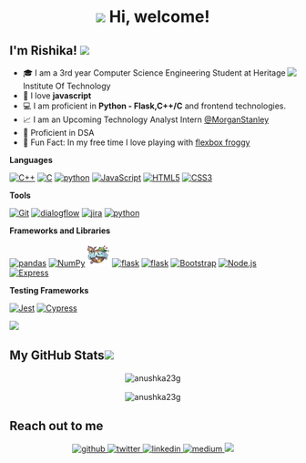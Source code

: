 <h1 align="center"><img src="https://emojis.slackmojis.com/emojis/images/1588315024/8823/hyperkitty.gif?1588315024" width="30" /> Hi, welcome! 
<h2> I'm Rishika! <img src="https://media.giphy.com/media/mGcNjsfWAjY5AEZNw6/giphy.gif" width="50"></h2>
 <img src="https://user-images.githubusercontent.com/58912231/163521435-2aec33dd-0e14-4d7d-9c2c-7aeb154dcb05.gif" align="right">
 
- 🎓 I am a 3rd year Computer Science Engineering Student at Heritage Institute Of Technology
- 💖 I love **javascript**
- 💻 I am proficient in **Python - Flask,C++/C** and frontend technologies.
- 📈 I am an Upcoming Technology Analyst Intern [@MorganStanley](https://www.morganstanley.com/)
- 📙 Proficient in DSA
- 🐸 Fun Fact: In my free time I love playing with [flexbox froggy](https://flexboxfroggy.com/)
 
**Languages**

  <a href="https://isocpp.org/" title="C++"><img src="https://github.com/get-icon/geticon/raw/master/icons/c-plusplus.svg" alt="C++" width="40px" height="40px"></a> 
 <a href="https://en.wikipedia.org/wiki/C_(programming_language)" title="C"><img src="https://github.com/get-icon/geticon/raw/master/icons/c.svg" alt="C" width="40px"  height="40px"></a>
 <a href="https://python.org/" title="python"><img src="https://github.com/get-icon/geticon/raw/master/icons/python.svg" alt="python" width="40px" height="40px"></a>
 <a href="https://developer.mozilla.org/en-US/docs/Web/JavaScript" title="JavaScript"><img src="https://github.com/get-icon/geticon/raw/master/icons/javascript.svg"  alt="JavaScript" width="40px" height="40px"></a>
 <a href="https://www.w3.org/TR/html5/" title="HTML5"><img src="https://github.com/get-icon/geticon/raw/master/icons/html-5.svg" alt="HTML5" width="40px" height="40px"></a>
 <a href="https://www.w3.org/TR/CSS/" title="CSS3"><img src="https://github.com/get-icon/geticon/raw/master/icons/css-3.svg" alt="CSS3" width="40px" height="40px"></a>
 
 
 **Tools**
 
 <a href="https://git-scm.com/" title="Git"><img src="https://github.com/get-icon/geticon/raw/master/icons/git-icon.svg" alt="Git" width="40px" height="40px"></a>
<a href="https://dialogflow.org/" title="python"><img src="https://github.com/get-icon/geticon/raw/master/icons/dialogflow.svg" alt="dialogflow" width="40px" height="40px"></a>
 <a href=""><img src="https://user-images.githubusercontent.com/58912231/163524373-9dfc75fd-d509-469b-9f71-70362c3b1c50.png" alt="jira" width="40px" height="40px"></a>
<a href="https://heroku.org/" title="heroku"><img src="https://github.com/get-icon/geticon/raw/master/icons/heroku.svg" alt="python" width="40px" height="40px"></a>

**Frameworks and Libraries**

<a href="https://pandas.pydata.org/" title="pandas"><img src="https://github.com/get-icon/geticon/raw/master/icons/pandas-icon.svg" alt="pandas" width="40px" height="40px"></a>
 <a href="https://numpy.org/" title="NumPy"><img src="https://github.com/get-icon/geticon/raw/master/icons/numpy-icon.svg" alt="NumPy" width="40px" height="40px"></a>
 <code><img height="40" src="https://raw.githubusercontent.com/github/explore/80688e429a7d4ef2fca1e82350fe8e3517d3494d/topics/phaser/phaser.png"></code>
 <a href="https://flask.org/" title="flask"><img src="https://github.com/get-icon/geticon/raw/master/icons/flask.svg" alt="flask" width="40px" height="40px"></a>
 <a href="react" title="react"><img src="https://cdn-icons-png.flaticon.com/512/1126/1126012.png" alt="flask" width="40px" height="40px"></a>
 <a href="https://getbootstrap.com/" title="Bootstrap"><img src="https://github.com/get-icon/geticon/raw/master/icons/bootstrap.svg" alt="Bootstrap" width="40px" height="40px"></a>
 <a href="https://nodejs.org/" title="Node.js"><img src="https://github.com/get-icon/geticon/raw/master/icons/nodejs-icon.svg" alt="Node.js" width="40px" height="40px"></a>
<a href="https://expressjs.com/" title="Express"><img src="https://github.com/get-icon/geticon/raw/master/icons/express.svg" alt="Express" width="40px" height="40px"></a>
 
**Testing Frameworks**

<a href="https://jestjs.io/" title="Jest"><img src="https://github.com/get-icon/geticon/raw/master/icons/jest.svg" alt="Jest" width="40px" height="40px"></a>
<a href="https://www.cypress.io/" title="Cypress"><img src="https://github.com/get-icon/geticon/raw/master/icons/cypress.svg" alt="Cypress" width="40px" height="40px"></a>

  ![](https://komarev.com/ghpvc/?username=RishikaGhosh)
 
 <h2>My GitHub Stats<img src="https://media.giphy.com/media/VgCDAzcKvsR6OM0uWg/giphy.gif" width="50"> </h2>




<p align="center"> <img align="center" src="https://github-readme-stats.vercel.app/api?username=RishikaGhosh&show_icons=true&theme=radical" alt="anushka23g" /></p>

<p align="center"><img align="center" src="https://github-readme-streak-stats.herokuapp.com/?user=RishikaGhosh&show_icons=true&theme=tokyonight_duo" alt="anushka23g" /></p>
      
         
  
<!-- ![](https://github.com/RishikaGhosh/RishikaGhosh/blob/master/img/github-user-contribution.svg)       -->
<!-- ![Snake animation](https://github.com/RishikaGhosh/RishikaGhosh/blob/output/github-contribution-grid-snake.svg) -->

<h2>Reach out to me</h2>

<p align="center">
<a href="https://github.com/RishikaGhosh" target="_blank">
<img src=https://img.shields.io/badge/github-%2324292e.svg?&style=for-the-badge&logo=github&logoColor=white alt=github style="margin-bottom: 5px;" />
</a>
<a href="https://twitter.com/RishikaGhosh20" target="_blank">
<img src=https://img.shields.io/badge/twitter-%2300acee.svg?&style=for-the-badge&logo=twitter&logoColor=white alt=twitter style="margin-bottom: 5px;" />
</a>
<a href="https://www.linkedin.com/in/iamrishikaghosh/" target="_blank">
<img src=https://img.shields.io/badge/linkedin-%231E77B5.svg?&style=for-the-badge&logo=linkedin&logoColor=white alt=linkedin style="margin-bottom: 5px;" />
</a>
<a href="https://medium.com/@rishikaghosh662001" target="_blank">
<img src=https://img.shields.io/badge/medium-%23292929.svg?&style=for-the-badge&logo=medium&logoColor=white alt=medium style="margin-bottom: 5px;" />
</a>   
 <a href="https://stackoverflow.com/users/18814636/rishika-ghosh?tab=profile" target="_blank">
<img src="https://img.shields.io/badge/-Stack%20overflow-FE7A16?style=for-the-badge&logo=stack-overflow&logoColor=white"/>
</a>  
</p> 
